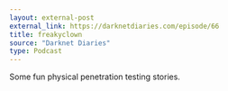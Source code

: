 ```yaml
---
layout: external-post
external_link: https://darknetdiaries.com/episode/66
title: freakyclown
source: "Darknet Diaries"
type: Podcast
---
```


Some fun physical penetration testing stories.
